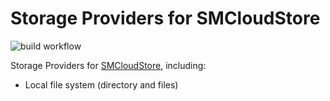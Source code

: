# Storage Providers for SMCloudStore

![build workflow](https://github.com/snnrk/smcloudstore-providers/actions/workflows/test.yml/badge.svg)

Storage Providers for [SMCloudStore](https://www.npmjs.com/package/smcloudstore), including:

  - Local file system (directory and files)
